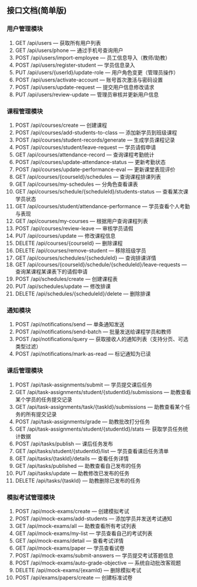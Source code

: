 ## 接口文档(简单版)
### 用户管理模块
1. GET /api/users — 获取所有用户列表
2. GET /api/users/phone — 通过手机号查询用户
3. POST /api/users/import-employee — 员工信息导入（教师/助教）
4. POST /api/users/register-student — 学员信息录入
5. PUT /api/users/{userId}/update-role — 用户角色变更（管理员操作）
6. POST /api/users/activate-account — 账号首次激活与密码设置
7. POST /api/users/update-request — 提交用户信息修改请求
8. PUT /api/users/review-update — 管理员审核并更新用户信息

### 课程管理模块
1. POST /api/courses/create — 创建课程
2. POST /api/courses/add-students-to-class — 添加新学员到班级课程
3. POST /api/courses/student-records/generate — 生成学员课程记录
4. POST /api/courses/student/leave-request — 学员请假申请
5. GET /api/courses/attendance-record — 查询课程考勤统计
6. POST /api/courses/update-attendance-status — 更新考勤状态
7. POST /api/courses/update-performance-eval — 更新课堂表现评价
8. GET /api/courses/{courseId}/schedules — 查询课程排课列表
9. GET /api/courses/my-schedules — 分角色查看课表
10. GET /api/courses/schedule/{scheduleId}/students-status — 查看某次课学员状态
11. GET /api/courses/student/attendance-performance — 学员查看个人考勤与表现
12. GET /api/courses/my-courses — 根据用户查询课程列表
13. POST /api/courses/review-leave — 审核学员请假
14. PUT /api/courses/update — 修改课程信息
15. DELETE /api/courses/{courseId} — 删除课程
16. DELETE /api/courses/remove-student — 移除班级学员
17. GET /api/courses/schedules/{scheduleId} — 查询排课详情
18. GET /api/courses/{courseId}/schedule/{scheduleId}/leave-requests — 查询某课程某课表下的请假申请
19. POST /api/schedules/create — 创建课程表
20. PUT /api/schedules/update — 修改排课
21. DELETE /api/schedules/{scheduleId}/delete — 删除排课

### 通知模块
1. POST /api/notifications/send — 单条通知发送
2. POST /api/notifications/send-batch — 批量发送给课程学员和教师
3. POST /api/notifications/query — 获取接收人的通知列表（支持分页、可选类型过滤）
4. POST /api/notifications/mark-as-read — 标记通知为已读

### 课后管理模块
1. POST /api/task-assignments/submit — 学员提交课后任务
2. GET /api/task-assignments/student/{studentId}/submissions — 助教查看某个学员的任务提交记录
3. GET /api/task-assignments/task/{taskId}/submissions — 助教查看某个任务的所有提交记录
4. POST /api/task-assignments/grade — 助教批改打分任务
5. GET /api/task-assignments/student/{studentId}/stats — 获取学员任务统计数据
6. POST /api/tasks/publish — 课后任务发布
7. GET /api/tasks/student/{studentId}/list — 学员查看课后任务清单
8. GET /api/tasks/{taskId}/details — 查看任务详情
9. GET /api/tasks/published — 助教查看自己发布的任务
10. PUT /api/tasks/update — 助教修改已发布的任务
11. DELETE /api/tasks/{taskId} — 助教删除已发布的任务

### 模拟考试管理模块
1. POST /api/mock-exams/create — 创建模拟考试
2. POST /api/mock-exams/add-students — 添加学员并发送考试通知
3. GET /api/mock-exams/all — 助教查看所有考试列表
4. GET /api/mock-exams/my-list — 学员查看自己的考试列表
5. GET /api/mock-exams/detail — 查看考试详情
6. GET /api/mock-exams/paper — 学员查看试卷
7. POST /api/mock-exams/submit-answers — 学员提交考试答题信息
8. POST /api/mock-exams/auto-grade-objective — 系统自动批改客观题
9. DELETE /api/mock-exams/{examId} — 删除模拟考试
10. POST /api/exams/papers/create — 创建标准试卷